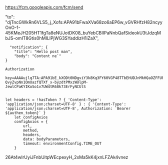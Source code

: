 https://fcm.googleapis.com/fcm/send

  "to": "djTncGWkRn6VLS5_j_Xofs:APA91bFwaXVa68zo6aEP6w_vGVRHfzH82ncyyOnO-1-45KMeJH205HT1fgTa8eNUJotDK08_buYebCBIIPaNnbQafSideokU3tJdzqMbJS-omIT8Gtis0hMILIPjWG3SYaddizH1iZaX",
  
      "notification": {
        "title": "Hello post man",
        "body": "Content ne`"
    }
    
    Authorization
    
    key=AAAAujlq7TA:APA91bE_kXODt0NDgviY3k8Kq3FY60VGP48TTbEHUDJnMkHQaOZFFUPdJtF2rHvpjX-QvyZvpNn1OmUazfQTXf_x-byzdtPMxzWUlpM-JewlCPaKYIKoSo1v7UW4tR68k73ErFyNCUlS
    
    
    let headers = !hasToken ? { 'Content-Type': 'application/json;charset=UTF-8' } : { 'Content-Type': 'application/json;charset=UTF-8', Authorization: `Bearer ${authen_token}` }
		let configAxios
		configAxios = {
			url,
			method,
			headers,
			data: bodyParameters,
			timeout: environmentConfig.TIME_OUT
		}

26At4wIrUyiJFnbUitpWEcpexyH_2xMa5kK4jxnLFZAk4vnez
